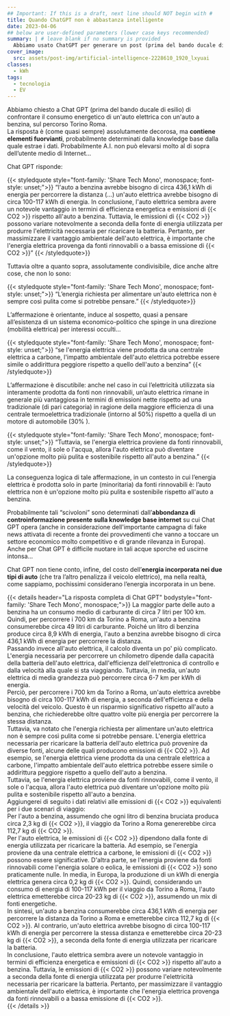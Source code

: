 ```yaml
---
## Important: If this is a draft, next line should NOT begin with #
title: Quando ChatGPT non è abbastanza intelligente
date: 2023-04-06
## below are user-defined parameters (lower case keys recommended)
summary: | # leave blank if no summary is provided
  Abbiamo usato ChatGPT per generare un post (prima del bando ducale di esilio). Abbiamo chiesto al bot di confrontare il consumo energetico sul percorso Torino-Roma tra un’auto elettrica ed una a benzina. La risposta mette insieme fatti e fake news...
cover_image:
  src: assets/post-img/artificial-intelligence-2228610_1920_lxyuai
classes:
  - kWh
tags:
  - tecnologia
  - EV
---
```


Abbiamo chiesto a Chat GPT (prima del bando ducale di esilio) di confrontare il consumo energetico di un'auto elettrica con un'auto a benzina, sul percorso Torino Roma.  
La risposta è (come quasi sempre) assolutamente decorosa, ma **contiene elementi fuorvianti**, probabilmente determinati dalla knowledge base dalla quale estrae i dati. Probabilmente A.I. non può elevarsi molto al di sopra dell’utente medio di Internet…

Chat GPT risponde:

{{< styledquote style="font-family: 'Share Tech Mono', monospace; font-style: unset;">}}
“l'auto a benzina avrebbe bisogno di circa 436,1 kWh di energia per percorrere la distanza (…) un'auto elettrica avrebbe bisogno di circa 100-117 kWh di energia. In conclusione, l'auto elettrica sembra avere un notevole vantaggio in termini di efficienza energetica e emissioni di {{< CO2 >}} rispetto all'auto a benzina. Tuttavia, le emissioni di {{< CO2 >}} possono variare notevolmente a seconda della fonte di energia utilizzata per produrre l'elettricità necessaria per ricaricare la batteria. Pertanto, per massimizzare il vantaggio ambientale dell'auto elettrica, è importante che l'energia elettrica provenga da fonti rinnovabili o a bassa emissione di {{< CO2 >}}”
{{< /styledquote>}}

Tuttavia oltre a quanto sopra, assolutamente condivisibile, dice anche altre cose, che non lo sono:

{{< styledquote style="font-family: 'Share Tech Mono', monospace; font-style: unset;">}}
“L’energia richiesta per alimentare un'auto elettrica non è sempre così pulita come si potrebbe pensare.”
{{< /styledquote>}}

L’affermazione è orientante, induce al sospetto, quasi a pensare all’esistenza di un sistema economico-politico che spinge in una direzione (mobilità elettrica) per interessi occulti…

{{< styledquote style="font-family: 'Share Tech Mono', monospace; font-style: unset;">}}
“se l'energia elettrica viene prodotta da una centrale elettrica a carbone, l'impatto ambientale dell'auto elettrica potrebbe essere simile o addirittura peggiore rispetto a quello dell'auto a benzina”
{{< /styledquote>}}

L’affermazione è discutibile: anche nel caso in cui l’elettricità utilizzata sia interamente prodotta da fonti non rinnovabili, un’auto elettrica rimane in generale più vantaggiosa in termini di emissioni nette rispetto ad una tradizionale (di pari categoria) in ragione della maggiore efficienza di una centrale termoelettrica tradizionale (intorno al 50%) rispetto a quella di un motore di automobile  (30% ). 

{{< styledquote style="font-family: 'Share Tech Mono', monospace; font-style: unset;">}}
“Tuttavia, se l'energia elettrica proviene da fonti rinnovabili, come il vento, il sole o l'acqua, allora l'auto elettrica può diventare un'opzione molto più pulita e sostenibile rispetto all'auto a benzina.”
{{< /styledquote>}}

La conseguenza logica di tale affermazione, in un contesto in cui l’energia elettrica è prodotta solo in parte (minoritaria) da fonti rinnovabili è: l’auto elettrica non è  un'opzione molto più pulita e sostenibile rispetto all'auto a benzina.

Probabilmente tali “scivoloni” sono determinati dall’**abbondanza di controinformazione presente sulla knowledge base internet** su cui Chat GPT opera (anche in considerazione dell'importante campagna di fake news attivata di recente a fronte dei provvedimenti che vanno a toccare un settore economico molto competitivo e di grande rilevanza in Europa).  
Anche per Chat GPT è difficile nuotare in tali acque sporche ed uscirne intonsa…

Chat GPT non tiene conto, infine, del costo dell’**energia incorporata nei due tipi di auto** (che tra l’altro penalizza il veicolo elettrico), ma nella realtà, come sappiamo, pochissimi considerano l’energia incorporata in un bene.

{{< details header="La risposta completa di Chat GPT" bodystyle="font-family: 'Share Tech Mono', monospace;">}}
La maggior parte delle auto a benzina ha un consumo medio di carburante di circa 7 litri per 100 km. Quindi, per percorrere i 700 km da Torino a Roma, un'auto a benzina consumerebbe circa 49 litri di carburante. Poiché un litro di benzina produce circa 8,9 kWh di energia, l'auto a benzina avrebbe bisogno di circa 436,1 kWh di energia per percorrere la distanza.  
Passando invece all'auto elettrica, il calcolo diventa un po' più complicato. L'energia necessaria per percorrere un chilometro dipende dalla capacità della batteria dell'auto elettrica, dall'efficienza dell'elettronica di controllo e dalla velocità alla quale si sta viaggiando. Tuttavia, in media, un'auto elettrica di media grandezza può percorrere circa 6-7 km per kWh di energia.  
Perciò, per percorrere i 700 km da Torino a Roma, un'auto elettrica avrebbe bisogno di circa 100-117 kWh di energia, a seconda dell'efficienza e della velocità del veicolo. Questo è un risparmio significativo rispetto all'auto a benzina, che richiederebbe oltre quattro volte più energia per percorrere la stessa distanza.  
Tuttavia, va notato che l'energia richiesta per alimentare un'auto elettrica non è sempre così pulita come si potrebbe pensare. L'energia elettrica necessaria per ricaricare la batteria dell'auto elettrica può provenire da diverse fonti, alcune delle quali producono emissioni di {{< CO2 >}}. Ad esempio, se l'energia elettrica viene prodotta da una centrale elettrica a carbone, l'impatto ambientale dell'auto elettrica potrebbe essere simile o addirittura peggiore rispetto a quello dell'auto a benzina.  
Tuttavia, se l'energia elettrica proviene da fonti rinnovabili, come il vento, il sole o l'acqua, allora l'auto elettrica può diventare un'opzione molto più pulita e sostenibile rispetto all'auto a benzina.  
Aggiungerei di seguito i dati relativi alle emissioni di {{< CO2 >}} equivalenti per i due scenari di viaggio:  
Per l'auto a benzina, assumendo che ogni litro di benzina bruciata produca circa 2,3 kg di {{< CO2 >}}, il viaggio da Torino a Roma genererebbe circa 112,7 kg di {{< CO2 >}}.  
Per l'auto elettrica, le emissioni di {{< CO2 >}} dipendono dalla fonte di energia utilizzata per ricaricare la batteria. Ad esempio, se l'energia proviene da una centrale elettrica a carbone, le emissioni di {{< CO2 >}} possono essere significative. D'altra parte, se l'energia proviene da fonti rinnovabili come l'energia solare o eolica, le emissioni di {{< CO2 >}} sono praticamente nulle. In media, in Europa, la produzione di un kWh di energia elettrica genera circa 0,2 kg di {{< CO2 >}}. Quindi, considerando un consumo di energia di 100-117 kWh per il viaggio da Torino a Roma, l'auto elettrica emetterebbe circa 20-23 kg di {{< CO2 >}}, assumendo un mix di fonti energetiche.  
In sintesi, un'auto a benzina consumerebbe circa 436,1 kWh di energia per percorrere la distanza da Torino a Roma e emetterebbe circa 112,7 kg di {{< CO2 >}}. Al contrario, un'auto elettrica avrebbe bisogno di circa 100-117 kWh di energia per percorrere la stessa distanza e emetterebbe circa 20-23 kg di {{< CO2 >}}, a seconda della fonte di energia utilizzata per ricaricare la batteria.  
In conclusione, l'auto elettrica sembra avere un notevole vantaggio in termini di efficienza energetica e emissioni di {{< CO2 >}} rispetto all'auto a benzina. Tuttavia, le emissioni di {{< CO2 >}} possono variare notevolmente a seconda della fonte di energia utilizzata per produrre l'elettricità necessaria per ricaricare la batteria. Pertanto, per massimizzare il vantaggio ambientale dell'auto elettrica, è importante che l'energia elettrica provenga da fonti rinnovabili o a bassa emissione di {{< CO2 >}}.  
{{< /details >}}

<!--
  created 2023-04-06 06:10:53.44208 +0200 CEST m=+0.121455834
-->